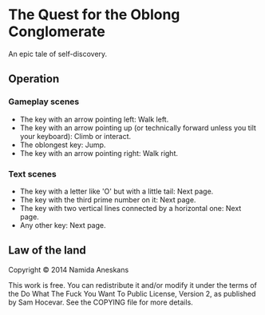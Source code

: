 The Quest for the Oblong Conglomerate
=====================================

An epic tale of self-discovery.

## Operation

### Gameplay scenes
* The key with an arrow pointing left: Walk left.
* The key with an arrow pointing up (or technically forward unless you tilt your keyboard): Climb or interact.
* The oblongest key: Jump.
* The key with an arrow pointing right: Walk right.

### Text scenes
* The key with a letter like 'O' but with a little tail: Next page.
* The key with the third prime number on it: Next page.
* The key with two vertical lines connected by a horizontal one: Next page.
* Any other key: Next page.

## Law of the land
Copyright © 2014 Namida Aneskans <namida at skunkfrukt dot se>

This work is free. You can redistribute it and/or modify it under the
terms of the Do What The Fuck You Want To Public License, Version 2,
as published by Sam Hocevar. See the COPYING file for more details.
